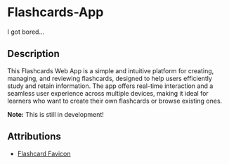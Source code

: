 # Flashcards-App

I got bored...

## Description

This Flashcards Web App is a simple and intuitive platform for creating, managing, and reviewing flashcards, designed to help users efficiently study and retain information. The app offers real-time interaction and a seamless user experience across multiple devices, making it ideal for learners who want to create their own flashcards or browse existing ones.

**Note:** This is still in development!

## Attributions

- [Flashcard Favicon](https://www.flaticon.com/free-icon/flash-card_6587388)
